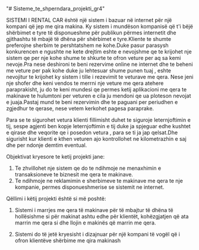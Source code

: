 "# Sisteme_te_shperndara_projekti_gr4" 

SISTEMI I RENTAL CAR është një sistem i bazuar në internet për një kompani që jep me qira makina. Ky sistem i mundëson kompanisë që t'i bëjë shërbimet e tyre të disponueshme për publikun përmes internetit dhe gjithashtu të mbajë të dhëna për shërbimet e tyre.Kliente te shumte preferojne sherbim te pershtatshem ne kohe.Duke pasur parasysh konkurencen e ngushte ne kete drejtim eshte e nevojshme qe te krijohet nje sistem qe per nje kohe shume te shkurte te ofron veture per aq sa kemi nevoje.Pra nese deshironi te beni rezervime online ne internet dhe te beheni me veture per pak kohe duke ju lehtesuar shume punen tuaj , eshte nevojitur te krijohet ky sistem i tille i rezevimit te veturave me qera.
Nese jeni nje shofer dhe keni vendos te merrni nje veture me qera atehere paraprakisht, ju do te keni mundesi  qe permes ketij aplikacioni me qera te makinave te hulumtoni per veturen e cila ju mendoni qe ua ploteson nevojat e juaja.Pastaj mund te beni rezervimin  dhe te paguani per periudhen e zgjedhur te qerase, nese vetem kerkohet pagesa paraprake.

Para se te sigurohet vetura klienti fillimisht duhet te siguroje leternjoftimin e tij, sespe agjenti ben kopje leternjoftimin e tij duke ja spjeguar edhe kushtet e qirase dhe veqorite qe i posedon vetura , para se ti ja jap qelsat.Dhe sigurisht kur klienti e kthen veturen ajo kontrollohet ne kilometrazhin e saj dhe per ndonje demtim eventual.

Objektivat kryesore te ketij projekti jane:

1. Te zhvillohet nje sistem qe do te ndihmoje ne menaxhimin e transaksioneve te biznesit me qera te makinave.
2. Te ndihmoje ne reklamimin e sherbimeve te makinave me qera te nje kompanie, permes disponueshmerise se sistemit ne internet.

Qëllimi i këtij projekti është si më poshtë:

1. Sistemi i marrjes me qera të makinave për të mbajtur të dhëna të hollësishme si për makinat ashtu edhe për klientët, kohëzgjatjen që ata marrin me qera si dhe llojin e makinës që marrin me qera.

2. Sistemi do të jetë kryesisht i dizajnuar për një kompani të vogël që i ofron klientëve shërbime me qira makinash
